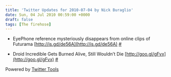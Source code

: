 ```yaml
---
title: 'Twitter Updates for 2010-07-04 by Nick Buraglio'
date: Sun, 04 Jul 2010 00:59:00 +0000
draft: false
tags: [The firehose]
---
```


  
*   EyePhone reference mysteriously disappears from online clips of Futurama [http://is.gd/de56A](http://is.gd/de56A) [#](http://twitter.com/buraglio/statuses/17665186616)
  
*   Droid Incredible Gets Burned Alive, Still Wouldn’t Die [http://goo.gl/gFvx](http://goo.gl/gFvx) [#](http://twitter.com/buraglio/statuses/17668829905)
  

  

Powered by [Twitter Tools](http://alexking.org/projects/wordpress)